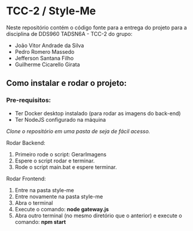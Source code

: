 # TCC-2 / Style-Me

Neste repositório contém o código fonte para a entrega do projeto para a disciplina de DDS960 TADSN6A - TCC-2 do grupo:
  - João Vitor Andrade da Silva
  - Pedro Romero Massedo
  - Jefferson Santana Filho
  - Guilherme Cicarello Girata

## Como instalar e rodar o projeto:

### Pre-requisitos:
- Ter Docker desktop instalado (para rodar as imagens do back-end)
- Ter NodeJS configurado na máquina

  
*Clone o repositório em uma pasta de seja de fácil acesso.*

Rodar Backend:
1. Primeiro rode o script: GerarImagens
2. Espere o script rodar e terminar.
3. Rode o script main.bat e espere terminar.

Rodar Frontend:
1. Entre na pasta style-me
2. Entre novamente na pasta style-me
3. Abra o terminal
4. Execute o comando: **node gateway.js**
5. Abra outro terminal (no mesmo diretório que o anterior) e execute o comando: **npm start**
